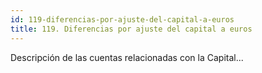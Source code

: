 ```yaml
---
id: 119-diferencias-por-ajuste-del-capital-a-euros
title: 119. Diferencias por ajuste del capital a euros
---
```

Descripción de las cuentas relacionadas con la Capital...
